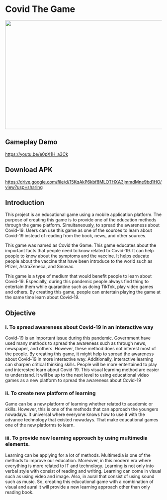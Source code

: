# Covid The Game
<img src="https://user-images.githubusercontent.com/52269704/219603238-b412e600-4c83-4753-b366-d367f5e19f8c.jpg" width="600" height="350" />

## Gameplay Demo
https://youtu.be/e0pX1H_a3Ck

## Download APK 
https://drive.google.com/file/d/15KqAkP6kbf8MLOTHXA3jmmdMne9bd1HO/view?usp=sharing

## Introduction
This project is an educational game using a mobile application platform. The purpose of creating this game is to provide one of the education methods through the game platform. Simultaneously, to spread the awareness about Covid-19. Users can use this game as one of the sources to learn about Covid-19 instead of reading from the book, news, and other sources.

This game was named as Covid the Game. This game educates about the important facts that people need to know related to Covid-19. It can help people to know about the symptoms and the vaccine. It helps educate people about the vaccine that have been introduce to the world such as Pfizer, AstraZeneca,
and Sinovac.

This game is a type of medium that would benefit people to learn about Covid-19. Especially, during this pandemic people always find thing to entertain them while quarantine such as doing TikTok, play video games and others. By creating this game, people can entertain playing the game at the same time learn about Covid-19.

## Objective
### i. To spread awareness about Covid-19 in an interactive way
Covid-19 is an important issue during this pandemic. Government have used many methods
to spread the awareness such as through news, newspaper, and others. However, these method
does not interest most of the people. By creating this game, it might help to spread the awareness
about Covid-19 in more interactive way. Additionally, interactive learning can sharpen critical thinking
skills. People will be more entertained to play and interested learn about Covid-19. This visual
learning method are easier to understand. It will be up to the next level to using educational video
games as a new platform to spread the awareness about Covid-19

### ii. To create new platform of learning
Game can be a new platform of learning whether related to academic or skills. However, this
is one of the methods that can approach the youngers nowadays. It universal where everyone knows
how to use it with the advance technology that existed nowadays. That make educational games
one of the new platforms to learn.

### iii. To provide new learning approach by using multimedia elements.
Learning can be applying for a lot of methods. Multimedia is one of the methods to improve
our education. Moreover, in this modern era where everything is more related to IT and technology.
Learning is not only into verbal style with consist of reading and writing. Learning can come in visual
such as using video and image. Also, in aural that consist of using sound such as music. So, creating
this educational game with a combination of visual and aural it will provide a new learning approach
other than only reading book.

